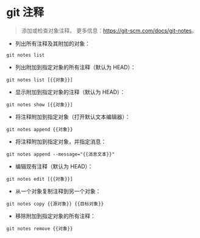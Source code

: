 # git 注释

> 添加或检查对象注释。
> 更多信息：<https://git-scm.com/docs/git-notes>。

- 列出所有注释及其附加的对象：

`git notes list`

- 列出附加到指定对象的所有注释（默认为 HEAD）：

`git notes list [{{对象}}]`

- 显示附加到指定对象的注释（默认为 HEAD）：

`git notes show [{{对象}}]`

- 将注释附加到指定对象（打开默认文本编辑器）：

`git notes append {{对象}}`

- 将注释附加到指定对象，并指定消息：

`git notes append --message="{{消息文本}}"`

- 编辑现有注释（默认为 HEAD）：

`git notes edit [{{对象}}]`

- 从一个对象复制注释到另一个对象：

`git notes copy {{源对象}} {{目标对象}}`

- 移除附加到指定对象的所有注释：

`git notes remove {{对象}}`
